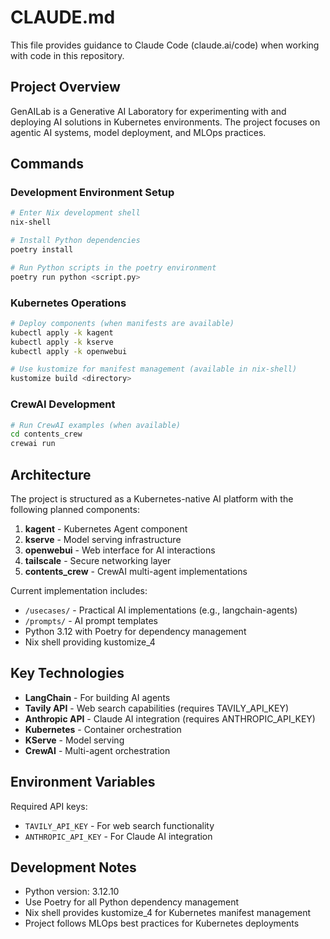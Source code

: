# CLAUDE.md

This file provides guidance to Claude Code (claude.ai/code) when working with code in this repository.

## Project Overview

GenAILab is a Generative AI Laboratory for experimenting with and deploying AI solutions in Kubernetes environments. The project focuses on agentic AI systems, model deployment, and MLOps practices.

## Commands

### Development Environment Setup
```bash
# Enter Nix development shell
nix-shell

# Install Python dependencies
poetry install

# Run Python scripts in the poetry environment
poetry run python <script.py>
```

### Kubernetes Operations
```bash
# Deploy components (when manifests are available)
kubectl apply -k kagent
kubectl apply -k kserve
kubectl apply -k openwebui

# Use kustomize for manifest management (available in nix-shell)
kustomize build <directory>
```

### CrewAI Development
```bash
# Run CrewAI examples (when available)
cd contents_crew
crewai run
```

## Architecture

The project is structured as a Kubernetes-native AI platform with the following planned components:

1. **kagent** - Kubernetes Agent component
2. **kserve** - Model serving infrastructure
3. **openwebui** - Web interface for AI interactions
4. **tailscale** - Secure networking layer
5. **contents_crew** - CrewAI multi-agent implementations

Current implementation includes:
- `/usecases/` - Practical AI implementations (e.g., langchain-agents)
- `/prompts/` - AI prompt templates
- Python 3.12 with Poetry for dependency management
- Nix shell providing kustomize_4

## Key Technologies

- **LangChain** - For building AI agents
- **Tavily API** - Web search capabilities (requires TAVILY_API_KEY)
- **Anthropic API** - Claude AI integration (requires ANTHROPIC_API_KEY)
- **Kubernetes** - Container orchestration
- **KServe** - Model serving
- **CrewAI** - Multi-agent orchestration

## Environment Variables

Required API keys:
- `TAVILY_API_KEY` - For web search functionality
- `ANTHROPIC_API_KEY` - For Claude AI integration

## Development Notes

- Python version: 3.12.10
- Use Poetry for all Python dependency management
- Nix shell provides kustomize_4 for Kubernetes manifest management
- Project follows MLOps best practices for Kubernetes deployments